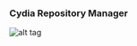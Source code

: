 ### Cydia Repository Manager

![alt tag](https://github.com/bboyheadman/Cydia-repository-manager/blob/master/screenshots/1.png)